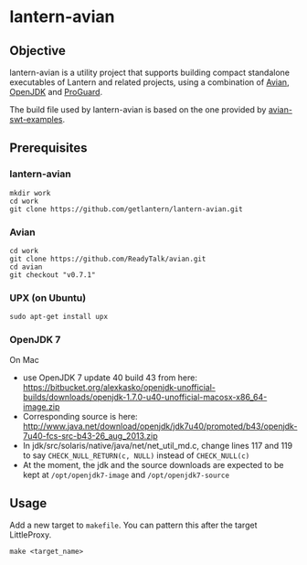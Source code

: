 # lantern-avian

## Objective

lantern-avian is a utility project that supports building compact standalone
executables of Lantern and related projects, using a combination of
[Avian](https://github.com/ReadyTalk/avian), [OpenJDK](http://openjdk.java.net/)
and [ProGuard](http://proguard.sourceforge.net/).

The build file used by lantern-avian is based on the one provided by
[avian-swt-examples](https://github.com/ReadyTalk/avian-swt-examples).

## Prerequisites

### lantern-avian

```
mkdir work
cd work
git clone https://github.com/getlantern/lantern-avian.git
``` 

### Avian

```
cd work
git clone https://github.com/ReadyTalk/avian.git
cd avian
git checkout "v0.7.1"
```

### UPX (on Ubuntu)

`sudo apt-get install upx`

### OpenJDK 7

On Mac
- use OpenJDK 7 update 40 build 43 from here:
  https://bitbucket.org/alexkasko/openjdk-unofficial-builds/downloads/openjdk-1.7.0-u40-unofficial-macosx-x86_64-image.zip
- Corresponding source is here: http://www.java.net/download/openjdk/jdk7u40/promoted/b43/openjdk-7u40-fcs-src-b43-26_aug_2013.zip
- In jdk/src/solaris/native/java/net/net_util_md.c, change lines 117 and 119 to say `CHECK_NULL_RETURN(c, NULL)` instead of `CHECK_NULL(c)`
- At the moment, the jdk and the source downloads are expected to be kept at `/opt/openjdk7-image` and `/opt/openjdk7-source`

## Usage

Add a new target to `makefile`.  You can pattern this after the target
LittleProxy.

`make <target_name>`
